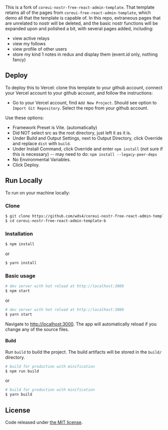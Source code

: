 This is a fork of `coreui-nostr-free-react-admin-template`. That template retains all of the pages from `coreui-free-react-admin-template`, which demo all that the template is capable of. In this repo, extraneous pages that are unrelated to nostr will be deleted, and the basic nostr functions will be expanded upon and polished a bit, with several pages added, including:
- view active relays
- view my follows
- view profile of other users
- store my kind 1 notes in redux and display them (event.id only, nothing fancy)


## Deploy

To deploy this to Vercel: clone this template to your github account, connect your Vercel account to your github account, and follow the instructions:

- Go to your Vercel account, find `Add New Project`. Should see option to `Import Git Repository`. Select the repo from your github account.

Use these options:
- Framework Preset is Vite. (automatically)
- Did NOT select src as the root directory, just left it as it is.
- Under Build and Output Settings, next to Output Directory, click Override and replace `dist` with `build`.
- Under Install Command, click Override and enter `npm install` (not sure if this is necessary) -- may need to do: `npm install --legacy-peer-deps`
- No Environmental Variables.
- Click Deploy.

## Run Locally

To run on your machine locally:

### Clone

``` bash
$ git clone https://github.com/wds4/coreui-nostr-free-react-admin-template-b.git
$ cd coreui-nostr-free-react-admin-template-b
```

### Installation

``` bash
$ npm install
```

or

``` bash
$ yarn install
```

### Basic usage

``` bash
# dev server with hot reload at http://localhost:3000
$ npm start 
```

or 

``` bash
# dev server with hot reload at http://localhost:3000
$ yarn start
```

Navigate to [http://localhost:3000](http://localhost:3000). The app will automatically reload if you change any of the source files.

#### Build

Run `build` to build the project. The build artifacts will be stored in the `build/` directory.

```bash
# build for production with minification
$ npm run build
```

or

```bash
# build for production with minification
$ yarn build
```

## License

Code released under [the MIT license](https://github.com/coreui/coreui-free-react-admin-template/blob/main/LICENSE).
